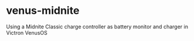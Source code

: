 # venus-midnite
Using a Midnite Classic charge controller as battery monitor and charger in Victron VenusOS
